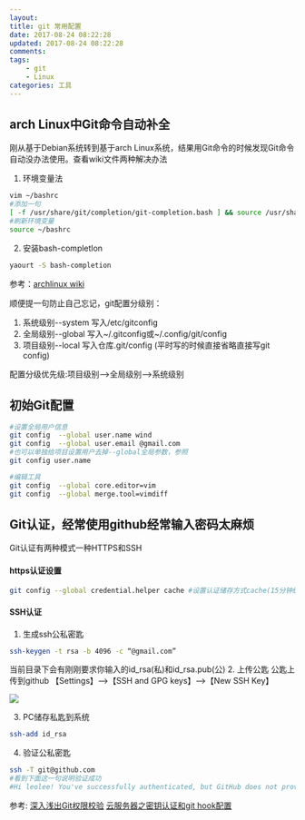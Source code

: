 ```yaml
---
layout: 
title: git 常用配置
date: 2017-08-24 08:22:28
updated: 2017-08-24 08:22:28
comments: 
tags: 
    - git
    - Linux
categories: 工具
---
```

## arch Linux中Git命令自动补全
刚从基于Debian系统转到基于arch Linux系统，结果用Git命令的时候发现Git命令自动没办法使用。查看wiki文件两种解决办法
1. 环境变量法
``` bash
vim ~/bashrc
#添加一句
[ -f /usr/share/git/completion/git-completion.bash ] && source /usr/share/git/completion/git-completion.bash
#刷新环境变量
source ~/bashrc
```
2. 安装bash-completlon
```bash
yaourt -S bash-completion
```
参考：[archlinux wiki](https://wiki.archlinux.org/index.php/git)

顺便提一句防止自己忘记，git配置分级别：
1. 系统级别--system 写入/etc/gitconfig
2. 全局级别--global 写入~/.gitconfig或~/.config/git/config
3. 项目级别--local  写入仓库.git/config (平时写的时候直接省略直接写git config)

配置分级优先级:项目级别-->全局级别-->系统级别

## 初始Git配置
```bash
#设置全局用户信息
git config  --global user.name wind
git config  --global user.email @gmail.com
#也可以单独给项目设置用户去掉--global全局参数，参照
git config user.name

#编辑工具
git config  --global core.editor=vim
git config  --global merge.tool=vimdiff
```
## Git认证，经常使用github经常输入密码太麻烦
Git认证有两种模式一种HTTPS和SSH

#### https认证设置

```bash
git config --global credential.helper cache #设置认证储存方式cache(15分钟缓存)，store(明文储存)
```
#### SSH认证
1. 生成ssh公私密匙
```bash
ssh-keygen -t rsa -b 4096 -c “@gmail.com”
```
当前目录下会有刚刚要求你输入的id_rsa(私)和id_rsa.pub(公)
2. 上传公匙
公匙上传到github 【Settings】-->【SSH and GPG keys】-->【New SSH Key】

![](https://ws1.sinaimg.cn/large/006VAXiDgy1fiuoz5sl3oj30wx0j4dhv.jpg)

3. PC储存私匙到系统
```bash
ssh-add id_rsa
```
4. 验证公私密匙
```bash
ssh -T git@github.com
#看到下面这一句说明验证成功
#Hi leolee! You've successfully authenticated, but GitHub does not provide shell access.
```
参考:
    [深入浅出Git权限校验](http://debugtalk.com/post/head-first-git-authority-verification/)
    [云服务器之密钥认证和git hook配置](http://www.jianshu.com/p/9fcd5522e86b)

